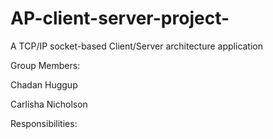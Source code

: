 # AP-client-server-project-
A TCP/IP socket-based Client/Server architecture application 

Group Members:

Chadan Huggup

Carlisha Nicholson 



Responsibilities:
